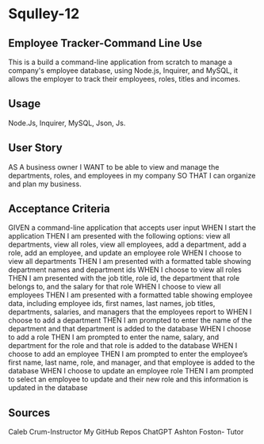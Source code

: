 # Squlley-12

## Employee Tracker-Command Line Use

 This is a build a command-line application from scratch to manage a company's employee database, using Node.js, Inquirer, and MySQL, it allows the employer to track their employees, roles, titles and incomes. 

 ## Usage

 Node.Js, Inquirer, MySQL, Json, Js.

 ## User Story

AS A business owner
I WANT to be able to view and manage the departments, roles, and employees in my company
SO THAT I can organize and plan my business.

## Acceptance Criteria

GIVEN a command-line application that accepts user input
WHEN I start the application
THEN I am presented with the following options: view all departments, view all roles, view all employees, add a department, add a role, add an employee, and update an employee role
WHEN I choose to view all departments
THEN I am presented with a formatted table showing department names and department ids
WHEN I choose to view all roles
THEN I am presented with the job title, role id, the department that role belongs to, and the salary for that role
WHEN I choose to view all employees
THEN I am presented with a formatted table showing employee data, including employee ids, first names, last names, job titles, departments, salaries, and managers that the employees report to
WHEN I choose to add a department
THEN I am prompted to enter the name of the department and that department is added to the database
WHEN I choose to add a role
THEN I am prompted to enter the name, salary, and department for the role and that role is added to the database
WHEN I choose to add an employee
THEN I am prompted to enter the employee’s first name, last name, role, and manager, and that employee is added to the database
WHEN I choose to update an employee role
THEN I am prompted to select an employee to update and their new role and this information is updated in the database

## Sources

Caleb Crum-Instructor
My GitHub Repos
ChatGPT
Ashton Foston- Tutor

